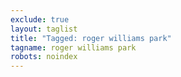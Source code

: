 ```yaml
---
exclude: true
layout: taglist
title: "Tagged: roger williams park"
tagname: roger williams park
robots: noindex
---
```

